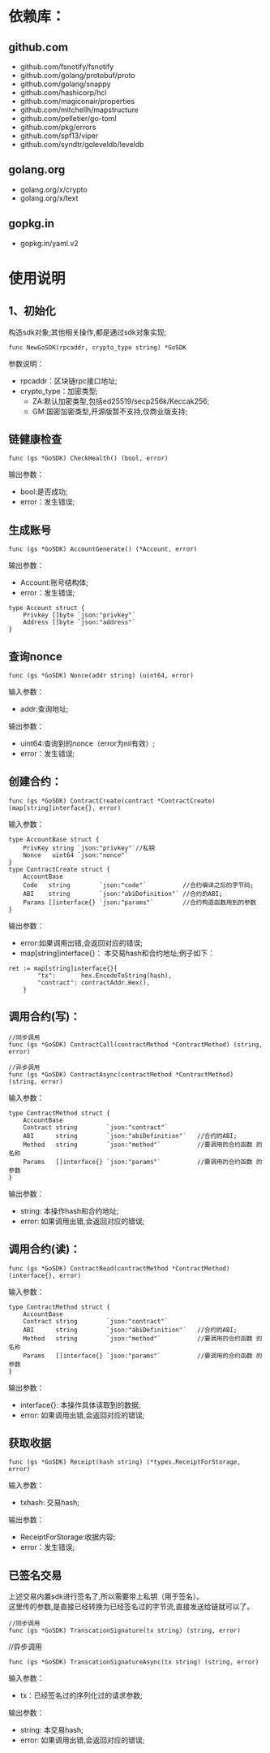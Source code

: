 # 依赖库：

## github.com

- github.com/fsnotify/fsnotify
- github.com/golang/protobuf/proto
- github.com/golang/snappy
- github.com/hashicorp/hcl
- github.com/magiconair/properties
- github.com/mitchellh/mapstructure
- github.com/pelletier/go-toml
- github.com/pkg/errors
- github.com/spf13/viper
- github.com/syndtr/goleveldb/leveldb

## golang.org

- golang.org/x/crypto
- golang.org/x/text

## gopkg.in

- gopkg.in/yaml.v2

# 使用说明

## 1、初始化

构造sdk对象;其他相关操作,都是通过sdk对象实现;

```golang
func NewGoSDK(rpcaddr, crypto_type string) *GoSDK
```

参数说明：
- rpcaddr：区块链rpc接口地址;
- crypto_type：加密类型;
  - ZA:默认加密类型,包括ed25519/secp256k/Keccak256;
  - GM:国密加密类型,开源版暂不支持,仅商业版支持;
  

## 链健康检查

```golang
func (gs *GoSDK) CheckHealth() (bool, error) 
```

输出参数：
- bool:是否成功;
- error：发生错误;


## 生成账号

```golang
func (gs *GoSDK) AccountGenerate() (*Account, error)
```

输出参数：

- Account:账号结构体;
- error：发生错误;

```golang
type Account struct {
	Privkey []byte `json:"privkey"`
	Address []byte `json:"address"`
}
```

## 查询nonce

```golang
func (gs *GoSDK) Nonce(addr string) (uint64, error)
```

输入参数：
- addr:查询地址;

输出参数：
- uint64:查询到的nonce（error为nil有效）;
- error：发生错误;



## 创建合约：

```golang
func (gs *GoSDK) ContractCreate(contract *ContractCreate) (map[string]interface{}, error)
```

输入参数：

```golang
type AccountBase struct {
	PrivKey string `json:"privkey"`//私钥
	Nonce   uint64 `json:"nonce"`  
}
type ContractCreate struct {
	AccountBase
	Code   string        `json:"code"`          //合约编译之后的字节码;
	ABI    string        `json:"abiDefinition"` //合约的ABI;
	Params []interface{} `json:"params"`        //合约构造函数用到的参数
}
```

输出参数：

- error:如果调用出错,会返回对应的错误;
- map[string]interface{}： 本交易hash和合约地址;例子如下：

```golang
ret := map[string]interface{}{
		"tx":       hex.EncodeToString(hash),
		"contract": contractAddr.Hex(),
	}
```

## 调用合约(写)：

```golang
//同步调用
func (gs *GoSDK) ContractCall(contractMethod *ContractMethod) (string, error)
```
```golang
//异步调用
func (gs *GoSDK) ContractAsync(contractMethod *ContractMethod) (string, error)
```

输入参数：

```golang
type ContractMethod struct {
	AccountBase
	Contract string        `json:"contract"`
	ABI      string        `json:"abiDefinition"`   //合约的ABI;
	Method   string        `json:"method"`          //要调用的合约函数 的名称
	Params   []interface{} `json:"params"`          //要调用的合约函数 的参数
}
```

输出参数：

- string: 本操作hash和合约地址;
- error:  如果调用出错,会返回对应的错误;



## 调用合约(读)：

```golang
func (gs *GoSDK) ContractRead(contractMethod *ContractMethod) (interface{}, error) 
```

输入参数：

```golang
type ContractMethod struct {
	AccountBase
	Contract string        `json:"contract"`
	ABI      string        `json:"abiDefinition"`   //合约的ABI;
	Method   string        `json:"method"`          //要调用的合约函数 的名称
	Params   []interface{} `json:"params"`          //要调用的合约函数 的参数
}
```

输出参数：

- interface{}:  本操作具体读取到的数据;
- error:		如果调用出错,会返回对应的错误;




## 获取收据 

```golang
func (gs *GoSDK) Receipt(hash string) (*types.ReceiptForStorage, error) 
```

输入参数：
- txhash: 交易hash;

输出参数：
- ReceiptForStorage:收据内容;
- error：发生错误;



## 已签名交易

上述交易内置sdk进行签名了,所以需要带上私钥（用于签名）。  
这里传的参数,是直接已经转换为已经签名过的字节流,直接发送给链就可以了。  


```golang
//同步调用
func (gs *GoSDK) TranscationSignature(tx string) (string, error)
```
//异步调用
```golang
func (gs *GoSDK) TranscationSignatureAsync(tx string) (string, error)
```

输入参数：

- tx：已经签名过的序列化过的请求参数;

输出参数：
- string: 本交易hash;
- error:  如果调用出错,会返回对应的错误;


